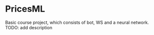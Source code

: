 # PricesML
Basic course project, which consists of bot, WS and a neural network. TODO: add description
